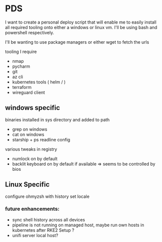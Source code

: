 # PDS

I want to create a personal deploy script that will enable me to easily install all required tooling onto either a windows or linux vm. I'll be using bash and powershell respectively.

I'll be wanting to use package managers or either wget to fetch the urls

tooling I require

- nmap
- pycharm
- git
- az cli
- kubernetes tools ( helm / )
- terraform
- wireguard client

## windows specific
binaries installed in sys directory and added to path
- grep on windows
- cat on windows
- starship + ps readline config


various tweaks in registry

- numlock on by default
- backlit keyboard on by default if available => seems to be controlled by bios

## Linux Specific

configure ohmyzsh with history
set locale


### future enhancements:

- sync shell history across all devices
- pipeline is not running on managed host, maybe run own hosts in kubernetes after RKE2 Setup ?
- unifi server local host?
